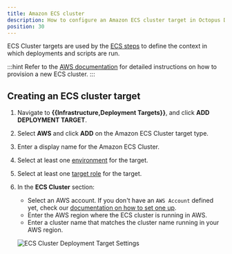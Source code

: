 ```yaml
---
title: Amazon ECS cluster
description: How to configure an Amazon ECS cluster target in Octopus Deploy
position: 30
---
```


ECS Cluster targets are used by the [ECS steps](/docs/deployments/aws/index.md) to define the context in which deployments and scripts are run.

:::hint
Refer to the [AWS documentation](https://docs.aws.amazon.com/AmazonECS/latest/developerguide/create_cluster.html) for detailed instructions on how to provision a new ECS cluster.
:::

## Creating an ECS cluster target

1. Navigate to **{{Infrastructure,Deployment Targets}}**, and click **ADD DEPLOYMENT TARGET**.
2. Select **AWS** and click **ADD** on the Amazon ECS Cluster target type.
3. Enter a display name for the Amazon ECS Cluster.
4. Select at least one [environment](/docs/infrastructure/environments/index.md) for the target.
5. Select at least one [target role](/docs/infrastructure/deployment-targets/index.md#target-roles) for the target.
6. In the **ECS Cluster** section:

    - Select an AWS account. If you don't have an `AWS Account` defined yet, check our [documentation on how to set one up](/docs/infrastructure/accounts/aws/index.md).
    - Enter the AWS region where the ECS cluster is running in AWS. 
    - Enter a cluster name that matches the cluster name running in your AWS region.

    ![ECS Cluster Deployment Target Settings](images/aws-ecs-target.png "width=500")
